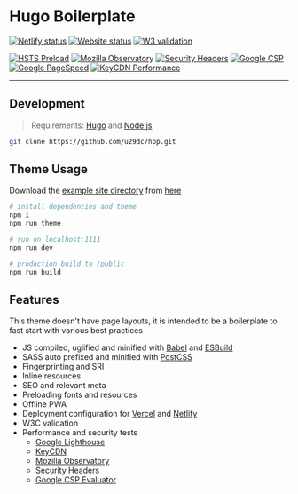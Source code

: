 # Hugo Boilerplate

[![Netlify status](https://img.shields.io/netlify/6f8ac45e-119f-4840-9f3a-f261bf4609c6?style=flat&colorA=000000&colorB=000000)](https://app.netlify.com/sites/hbp/deploys)
[![Website status](https://img.shields.io/website?url=https%3A%2F%2Fhbp.netlify.app?style=flat&colorA=000000&colorB=000000)](https://hbp.netlify.app)
[![W3 validation](https://img.shields.io/w3c-validation/html?targetUrl=https%3A%2F%2Fhbp.netlify.app?style=flat&colorA=000000&colorB=000000)](https://validator.w3.org/nu/?showsource=yes&showoutline=yes&showimagereport=yes&doc=https%3A%2F%2Fhbp.netlify.app)

[![HSTS Preload](https://img.shields.io/hsts/preload/hbp.netlify.app?style=flat&colorA=000000&colorB=000000)](https://hstspreload.org/?domain=hbp.netlify.app)
[![Mozilla Observatory](https://img.shields.io/mozilla-observatory/grade-score/hbp.netlify.app.svg?style=flat&colorA=000000&colorB=000000)](https://observatory.mozilla.org/analyze/hbp.netlify.app)
[![Security Headers](https://img.shields.io/security-headers?url=https%3A%2F%2Fhbp.netlify.app?style=flat&colorA=000000&colorB=000000)](https://securityheaders.com/?q=https%3A%2F%2Fhbp.netlify.app&followRedirects=on)
[![Google CSP](https://img.shields.io/badge/-Google%20CSP%20Evaluator-000000?style=flat&colorA=000000&colorB=000000)](https://csp-evaluator.withgoogle.com/?csp=http://hbp.netlify.app)
[![Google PageSpeed](https://img.shields.io/badge/-Google%20PageSpeed-000000?style=flat&colorA=000000&colorB=000000)](https://developers.google.com/speed/pagespeed/insights/?url=https%3A%2F%2Fhbp.netlify.app)
[![KeyCDN Performance](https://img.shields.io/badge/-KeyCDN%20Performance-000000?style=flat&colorA=000000&colorB=000000)](https://tools.keycdn.com/performance?url=https://hbp.netlify.app)

---

## Development

> Requirements: [Hugo](https://github.com/gohugoio/hugo/releases) and [Node.js](https://nodejs.org/en/download/current)

```bash
git clone https://github.com/u29dc/hbp.git
```

## Theme Usage

Download the [example site directory](example) from [here](https://downgit.github.io/#/home?url=https://github.com/u29dc/hbp/tree/master/example)

```bash
# install dependencies and theme
npm i
npm run theme

# run on localhost:1111
npm run dev

# production build to /public
npm run build
```

## Features

This theme doesn't have page layouts, it is intended to be a boilerplate to fast start with various best practices

-   JS compiled, uglified and minified with [Babel](https://gohugo.io/hugo-pipes/babel/) and [ESBuild](https://gohugo.io/hugo-pipes/js/)
-   SASS auto prefixed and minified with [PostCSS](https://gohugo.io/hugo-pipes/postcss/)
-   Fingerprinting and SRI
-   Inline resources
-   SEO and relevant meta
-   Preloading fonts and resources
-   Offline PWA
-   Deployment configuration for [Vercel](https://vercel.com) and [Netlify](https://netlify.com)
-   W3C validation
-   Performance and security tests
    -   [Google Lighthouse](https://developers.google.com/speed/pagespeed/insights)
    -   [KeyCDN](https://tools.keycdn.com/performance)
    -   [Mozilla Observatory](https://observatory.mozilla.org)
    -   [Security Headers](https://securityheaders.com)
    -   [Google CSP Evaluator](https://csp-evaluator.withgoogle.com)
